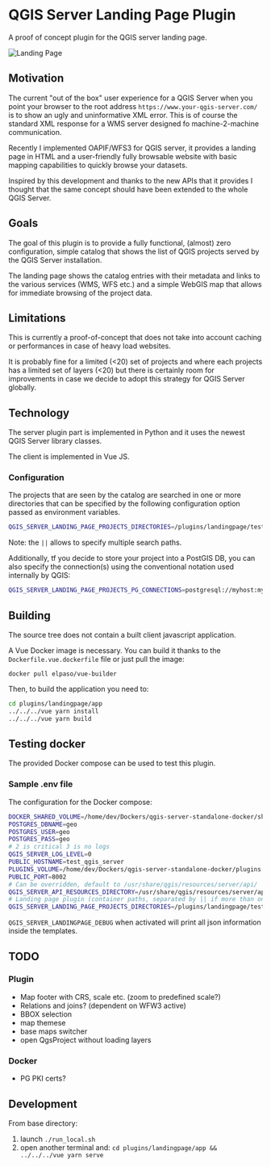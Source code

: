 # QGIS Server Landing Page Plugin

A proof of concept plugin for the QGIS server landing page.

![Landing Page](qgis-landing-page-plugin.gif)

## Motivation

The current "out of the box" user experience for a QGIS Server when you point
your browser to the root address `https://www.your-qgis-server.com/` is to show an ugly and
uninformative XML error. This is of course the standard XML response for a WMS server
designed fo machine-2-machine communication.

Recently I implemented OAPIF/WFS3 for QGIS server, it provides a landing page in HTML
and a user-friendly fully browsable website with basic mapping capabilities to quickly
browse your datasets.

Inspired by this development and thanks to the new APIs that it provides I thought
that the same concept should have been extended to the whole QGIS Server.

## Goals

The goal of this plugin is to provide a fully functional, (almost) zero configuration,
simple catalog that shows the list of QGIS projects served by the QGIS Server installation.

The landing page shows the catalog entries with their metadata and links to the
various services (WMS, WFS etc.) and a simple WebGIS map that allows for immediate
browsing of the project data.

## Limitations

This is currently a proof-of-concept that does not take into account caching or performances
in case of heavy load websites.

It is probably fine for a limited  (<20) set of projects and where each projects has a
limited set of layers (<20) but there is certainly room for improvements in case we decide
to adopt this strategy for QGIS Server globally.

## Technology

The server plugin part is implemented in Python and it uses the newest QGIS Server library
classes.

The client is implemented in Vue JS.

### Configuration

The projects that are seen by the catalog are searched in one or more directories that
can be specified by the following configuration option passed as environment variables.


```bash
QGIS_SERVER_LANDING_PAGE_PROJECTS_DIRECTORIES=/plugins/landingpage/tests/projects||/plugins/landingpage/tests/projects2
```

Note: the `||` allows to specify multiple search paths.

Additionally, tf you decide to store your project into a PostGIS DB, you can also specify
the connection(s) using the conventional notation used internally by QGIS:

```bash
QGIS_SERVER_LANDING_PAGE_PROJECTS_PG_CONNECTIONS=postgresql://myhost:myport?sslmode=disable&dbname=landing_page_test&schema=public&username=elpaso&password=mypassword
```

## Building

The source tree does not contain a built client javascript application.

A Vue Docker image is necessary. You can build it thanks to the
`Dockerfile.vue.dockerfile` file or just pull the image:

```
docker pull elpaso/vue-builder
```

Then, to build the application you need to:

 ```bash
 cd plugins/landingpage/app
../../../vue yarn install
../../../vue yarn build
```

## Testing docker

The provided Docker compose can be used to test this plugin.

### Sample .env file

The configuration for the Docker compose:


```bash
DOCKER_SHARED_VOLUME=/home/dev/Dockers/qgis-server-standalone-docker/shared-volume
POSTGRES_DBNAME=geo
POSTGRES_USER=geo
POSTGRES_PASS=geo
# 2 is critical 3 is no logs
QGIS_SERVER_LOG_LEVEL=0
PUBLIC_HOSTNAME=test_qgis_server
PLUGINS_VOLUME=/home/dev/Dockers/qgis-server-standalone-docker/plugins
PUBLIC_PORT=8002
# Can be overridden, default to /usr/share/qgis/resources/server/api/
QGIS_SERVER_API_RESOURCES_DIRECTORY=/usr/share/qgis/resources/server/api/
# Landing page plugin (container paths, separated by || if more than one)
QGIS_SERVER_LANDING_PAGE_PROJECTS_DIRECTORIES=/plugins/landingpage/tests/projects||/plugins/landingpage/tests/projects2
```

`QGIS_SERVER_LANDINGPAGE_DEBUG` when activated will print all json information inside the templates.

## TODO


### Plugin

- Map footer with CRS, scale etc. (zoom to predefined scale?)
- Relations and joins? (dependent on WFW3 active)
- BBOX selection
- map themese
- base maps switcher
- open QgsProject without loading layers

### Docker

- PG PKI certs?

## Development

From base directory:

1. launch `./run_local.sh`
2. open another terminal and: `cd plugins/landingpage/app && ../../../vue yarn serve`

